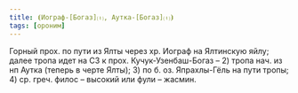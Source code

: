 ```yaml
---
title: ⦗Иограф-[Богаз]⒯, Аутка-[Богаз]⒯⦘
tags: [ороним]
---
```


Горный прох. по пути из Ялты через хр. Иограф на Ялтинскую яйлу; далее тропа
идет на СЗ к прох. Кучук-Узенбаш-Богаз – 2) тропа нач. из нп Аутка (теперь в
черте Ялты); 3) по б. оз. Япрахлы-Гёль на пути тропы; 4) ср. греч. филос –
высокий или фули – жасмин.
